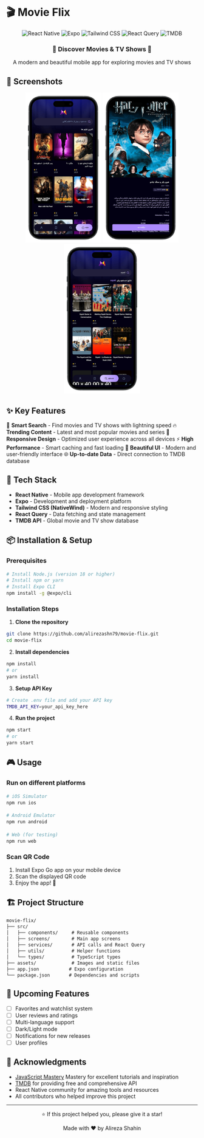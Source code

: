 # 🎬 Movie Flix

<div align="center">
  <img src="https://img.shields.io/badge/React%20Native-20232A?style=for-the-badge&logo=react&logoColor=61DAFB" alt="React Native" />
  <img src="https://img.shields.io/badge/Expo-000020?style=for-the-badge&logo=expo&logoColor=white" alt="Expo" />
  <img src="https://img.shields.io/badge/Tailwind%20CSS-06B6D4?style=for-the-badge&logo=tailwindcss&logoColor=white" alt="Tailwind CSS" />
  <img src="https://img.shields.io/badge/React%20Query-FF4154?style=for-the-badge&logo=react-query&logoColor=white" alt="React Query" />
  <img src="https://img.shields.io/badge/TMDB-01B4E4?style=for-the-badge&logo=themoviedatabase&logoColor=white" alt="TMDB" />
</div>

<div align="center">
  <h3>🌟 Discover Movies & TV Shows 🌟</h3>
  <p>A modern and beautiful mobile app for exploring movies and TV shows</p>
</div>

## 🎨 Screenshots

<div align="center">
  <img src="./screenshots/main1.png" width="200" />
  <img src="./screenshots/details1.png" width="200" />
  <img src="./screenshots/search1.png" alt="Search Results" width="200" />
</div>

## ✨ Key Features

🎯 **Smart Search** - Find movies and TV shows with lightning speed
🔥 **Trending Content** - Latest and most popular movies and series
📱 **Responsive Design** - Optimized user experience across all devices
⚡ **High Performance** - Smart caching and fast loading
🎨 **Beautiful UI** - Modern and user-friendly interface
🌐 **Up-to-date Data** - Direct connection to TMDB database

## 🚀 Tech Stack

- **React Native** - Mobile app development framework
- **Expo** - Development and deployment platform
- **Tailwind CSS (NativeWind)** - Modern and responsive styling
- **React Query** - Data fetching and state management
- **TMDB API** - Global movie and TV show database

## 📦 Installation & Setup

### Prerequisites

```bash
# Install Node.js (version 18 or higher)
# Install npm or yarn
# Install Expo CLI
npm install -g @expo/cli
```

### Installation Steps

1. **Clone the repository**

```bash
git clone https://github.com/alirezashn79/movie-flix.git
cd movie-flix
```

2. **Install dependencies**

```bash
npm install
# or
yarn install
```

3. **Setup API Key**

```bash
# Create .env file and add your API key
TMDB_API_KEY=your_api_key_here
```

4. **Run the project**

```bash
npm start
# or
yarn start
```

## 🎮 Usage

### Run on different platforms

```bash
# iOS Simulator
npm run ios

# Android Emulator
npm run android

# Web (for testing)
npm run web
```

### Scan QR Code

1. Install Expo Go app on your mobile device
2. Scan the displayed QR code
3. Enjoy the app! 🎉

## 🏗️ Project Structure

```
movie-flix/
├── src/
│   ├── components/     # Reusable components
│   ├── screens/        # Main app screens
│   ├── services/       # API calls and React Query
│   ├── utils/          # Helper functions
│   └── types/          # TypeScript types
├── assets/             # Images and static files
├── app.json           # Expo configuration
└── package.json       # Dependencies and scripts
```

## 🚧 Upcoming Features

- [ ] Favorites and watchlist system
- [ ] User reviews and ratings
- [ ] Multi-language support
- [ ] Dark/Light mode
- [ ] Notifications for new releases
- [ ] User profiles

## 🙏 Acknowledgments

- [JavaScript Mastery](https://www.youtube.com/@javascriptmastery) Mastery for excellent tutorials and inspiration
- [TMDB](https://www.themoviedb.org/) for providing free and comprehensive API
- React Native community for amazing tools and resources
- All contributors who helped improve this project

---

<div align="center">
  <p>⭐ If this project helped you, please give it a star!</p>
  <p>Made with ❤️ by Alireza Shahin</p>
</div>
